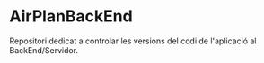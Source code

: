 # AirPlanBackEnd
Repositori dedicat a controlar les versions del codi de l'aplicació al BackEnd/Servidor.
